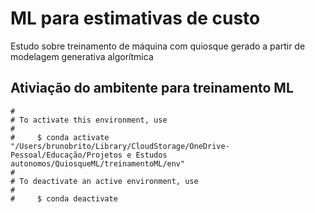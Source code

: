 # ML para estimativas de custo

Estudo sobre treinamento de máquina com quiosque gerado a partir de modelagem generativa algorítmica



## Ativiação do ambitente para treinamento ML

```
#
# To activate this environment, use
#
#     $ conda activate "/Users/brunobrito/Library/CloudStorage/OneDrive-Pessoal/Educação/Projetos e Estudos autonomos/QuiosqueML/treinamentoML/env"
#
# To deactivate an active environment, use
#
#     $ conda deactivate

```